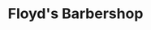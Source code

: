 ---
title: "Floyd's Barbershop"
url: /fort-collins/floyds-barbershop-west-elizabeth-street/
shop: Friseur
---